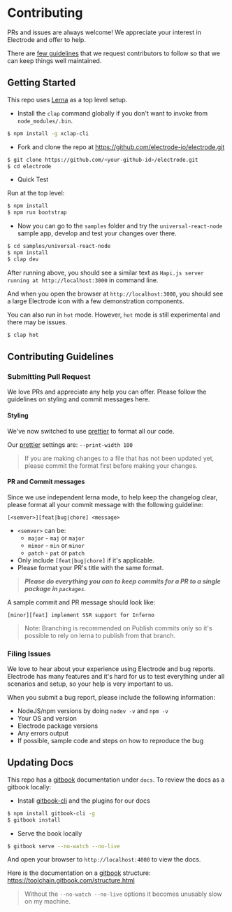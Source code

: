 # Contributing

PRs and issues are always welcome!  We appreciate your interest in Electrode and offer to help.

There are [few guidelines](#contributing-guidelines) that we request contributors to follow so that we can keep things well maintained.

## Getting Started

This repo uses [Lerna] as a top level setup.

-   Install the `clap` command globally if you don't want to invoke from `node_modules/.bin`.

```bash
$ npm install -g xclap-cli
```

-   Fork and clone the repo at <https://github.com/electrode-io/electrode.git>

```bash
$ git clone https://github.com/<your-github-id>/electrode.git
$ cd electrode
```

-   Quick Test

Run at the top level:

```bash
$ npm install
$ npm run bootstrap
```

-   Now you can go to the `samples` folder and try the `universal-react-node` sample app, develop and test your changes over there.

```bash
$ cd samples/universal-react-node
$ npm install
$ clap dev
```

After running above, you should see a similar text as `Hapi.js server running at http://localhost:3000` in command line.

And when you open the browser at `http://localhost:3000`, you should see a large Electrode icon with a few demonstration components.

You can also run in `hot` mode.  However, `hot` mode is still experimental and there may be issues.

```bash
$ clap hot
```

## Contributing Guidelines

### Submitting Pull Request

We love PRs and appreciate any help you can offer.  Please follow the guidelines on styling and commit messages here.

#### Styling

We've now switched to use [prettier] to format all our code.  

Our [prettier] settings are: `--print-width 100`

> If you are making changes to a file that has not been updated yet, please commit the format first before making your changes.

#### PR and Commit messages

Since we use independent lerna mode, to help keep the changelog clear, please format all your commit message with the following guideline:

`[<semver>][feat|bug|chore] <message>`

-   `<semver>` can be:
    -   `major` - `maj` or `major`
    -   `minor` - `min` or `minor`
    -   `patch` - `pat` or `patch`
-   Only include `[feat|bug|chore]` if it's applicable.
-   Please format your PR's title with the same format.

> **_Please do everything you can to keep commits for a PR to a single package in `packages`._**

A sample commit and PR message should look like:

```text
[minor][feat] implement SSR support for Inferno
```

> Note: Branching is recommended on Publish commits only so it's possible to rely on lerna to publish from that branch.

### Filing Issues

We love to hear about your experience using Electrode and bug reports.  Electrode has many features and it's hard for us to test everything under all scenarios and setup, so your help is very important to us.

When you submit a bug report, please include the following information:

-   NodeJS/npm versions by doing `nodev -v` and `npm -v`
-   Your OS and version
-   Electrode package versions
-   Any errors output
-   If possible, sample code and steps on how to reproduce the bug

## Updating Docs

This repo has a [gitbook] documentation under `docs`.  To review the docs as a gitbook locally:

-   Install [gitbook-cli] and the plugins for our docs

```bash
$ npm install gitbook-cli -g
$ gitbook install
```

-   Serve the book locally

```bash
$ gitbook serve --no-watch --no-live
```

And open your browser to `http://localhost:4000` to view the docs.

Here is the documentation on a [gitbook] structure: <https://toolchain.gitbook.com/structure.html>

> Without the `--no-watch --no-live` options it becomes unusably slow on my machine.

[gitbook-cli]: https://www.npmjs.com/package/gitbook-cli

[prettier]: https://www.npmjs.com/package/prettier

[lerna]: https://lernajs.io/

[gitbook]: https://www.gitbook.com

